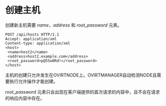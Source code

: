 # 创建主机

创建新主机需要 *name*，*address* 和 *root\_password* 元素。

                
    POST /api/hosts HTTP/1.1
    Accept: application/xml
    Content-type: application/xml
    <host>
     <name>host2</name>
     <address>host2.example.com</address>
     <root_password>p@55w0Rd!</root_password>
    </host>

              

主机的创建只允许发生在OVIRTNODE上。OVIRTMANAGER自动检测NODE且需要执行允许操作才能创建。

*root\_password*
元素只会出现在客户端提供的首次请求的内容中，且不会在请求的响应内容中存在。
